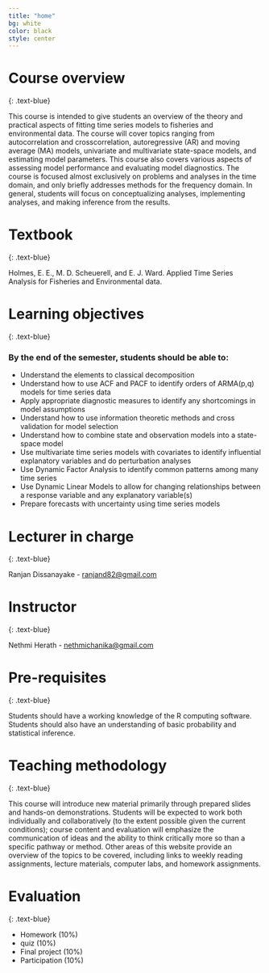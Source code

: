 ```yaml
---
title: "home"
bg: white
color: black
style: center
---
```


<span class="fa-stack subtlecircle" style="font-size:100px; background:rgba(255,166,0,0.1)">
  <i class="fa fa-circle fa-stack-2x text-white"></i>
  <i class="fa fa-home fa-stack-1x text-orange"></i>
</span>

# Course overview
{: .text-blue}

This course is intended to give students an overview of the theory and practical aspects of fitting time series models to fisheries and environmental data. The course will cover topics ranging from autocorrelation and crosscorrelation, autoregressive (AR) and moving average (MA) models, univariate and multivariate state-space models, and estimating model parameters. This course also covers various aspects of assessing model performance and evaluating model diagnostics. The course is focused almost exclusively on problems and analyses in the time domain, and only briefly addresses methods for the frequency domain. In general, students will focus on conceptualizing analyses, implementing analyses, and making inference from the results.

# Textbook
{: .text-blue}

Holmes, E. E., M. D. Scheuerell, and E. J. Ward. Applied Time Series Analysis for Fisheries and Environmental data.

# Learning objectives
{: .text-blue}

### By the end of the semester, students should be able to:

- Understand the elements to classical decomposition
- Understand how to use ACF and PACF to identify orders of ARMA(p,q) models for time series data
- Apply appropriate diagnostic measures to identify any shortcomings in model assumptions
- Understand how to use information theoretic methods and cross validation for model selection
- Understand how to combine state and observation models into a state-space model
- Use multivariate time series models with covariates to identify influential explanatory variables and do perturbation analyses
- Use Dynamic Factor Analysis to identify common patterns among many time series
- Use Dynamic Linear Models to allow for changing relationships between a response variable and any explanatory variable(s)
- Prepare forecasts with uncertainty using time series models

# Lecturer in charge
{: .text-blue}

Ranjan Dissanayake - ranjand82@gmail.com

# Instructor
{: .text-blue}

Nethmi Herath - nethmichanika@gmail.com

# Pre-requisites
{: .text-blue}

Students should have a working knowledge of the R computing software. Students should also have an understanding of basic probability and statistical inference.

# Teaching methodology
{: .text-blue}

This course will introduce new material primarily through prepared slides and hands-on demonstrations. Students will be expected to work both individually and collaboratively (to the extent possible given the current conditions); course content and evaluation will emphasize the communication of ideas and the ability to think critically more so than a specific pathway or method. Other areas of this website provide an overview of the topics to be covered, including links to weekly reading assignments, lecture materials, computer labs, and homework assignments.

# Evaluation
{: .text-blue}

- Homework (10%)
- quiz (10%)
- Final project (10%)
- Participation (10%)